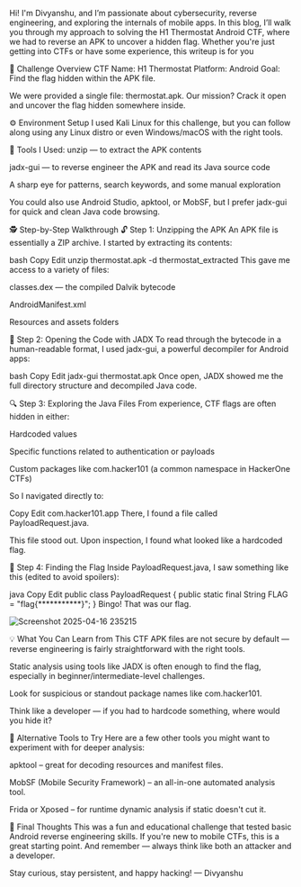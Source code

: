 Hi! I'm Divyanshu, and I’m passionate about cybersecurity, reverse engineering, and exploring the internals of mobile apps. In this blog, I’ll walk you through my approach to solving the H1 Thermostat Android CTF, where we had to reverse an APK to uncover a hidden flag. Whether you're just getting into CTFs or have some experience, this writeup is for you

🧩 Challenge Overview
CTF Name: H1 Thermostat
Platform: Android
Goal: Find the flag hidden within the APK file.

We were provided a single file: thermostat.apk. Our mission? Crack it open and uncover the flag hidden somewhere inside.

⚙️ Environment Setup
I used Kali Linux for this challenge, but you can follow along using any Linux distro or even Windows/macOS with the right tools.

🧰 Tools I Used:
unzip — to extract the APK contents

jadx-gui — to reverse engineer the APK and read its Java source code

A sharp eye for patterns, search keywords, and some manual exploration

You could also use Android Studio, apktool, or MobSF, but I prefer jadx-gui for quick and clean Java code browsing.

🕵️ Step-by-Step Walkthrough
🔓 Step 1: Unzipping the APK
An APK file is essentially a ZIP archive. I started by extracting its contents:

bash
Copy
Edit
unzip thermostat.apk -d thermostat_extracted
This gave me access to a variety of files:

classes.dex — the compiled Dalvik bytecode

AndroidManifest.xml

Resources and assets folders

🧠 Step 2: Opening the Code with JADX
To read through the bytecode in a human-readable format, I used jadx-gui, a powerful decompiler for Android apps:

bash
Copy
Edit
jadx-gui thermostat.apk
Once open, JADX showed me the full directory structure and decompiled Java code.

🔍 Step 3: Exploring the Java Files
From experience, CTF flags are often hidden in either:

Hardcoded values

Specific functions related to authentication or payloads

Custom packages like com.hacker101 (a common namespace in HackerOne CTFs)

So I navigated directly to:

Copy
Edit
com.hacker101.app
There, I found a file called PayloadRequest.java.

This file stood out. Upon inspection, I found what looked like a hardcoded flag.

🎯 Step 4: Finding the Flag
Inside PayloadRequest.java, I saw something like this (edited to avoid spoilers):

java
Copy
Edit
public class PayloadRequest {
    public static final String FLAG = "flag{***********}";
}
Bingo! That was our flag.

![Screenshot 2025-04-16 235215](https://github.com/user-attachments/assets/8d4d2490-c034-43d2-97f0-cdb20b57e5f8)


💡 What You Can Learn from This CTF
APK files are not secure by default — reverse engineering is fairly straightforward with the right tools.

Static analysis using tools like JADX is often enough to find the flag, especially in beginner/intermediate-level challenges.

Look for suspicious or standout package names like com.hacker101.

Think like a developer — if you had to hardcode something, where would you hide it?

🧰 Alternative Tools to Try
Here are a few other tools you might want to experiment with for deeper analysis:

apktool – great for decoding resources and manifest files.

MobSF (Mobile Security Framework) – an all-in-one automated analysis tool.

Frida or Xposed – for runtime dynamic analysis if static doesn't cut it.

📝 Final Thoughts
This was a fun and educational challenge that tested basic Android reverse engineering skills. If you're new to mobile CTFs, this is a great starting point. And remember — always think like both an attacker and a developer.

Stay curious, stay persistent, and happy hacking!
— Divyanshu
